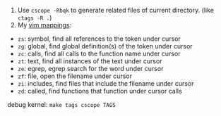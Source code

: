 1. Use `cscope -Rbqk` to generate related files of current directory. (like `ctags -R .`)
2. My [vim mappings](http://cscope.sourceforge.net/cscope_maps.vim): 
  * `zs`: symbol, find all references to the token under cursor
  * `zg`: global, find global definition(s) of the token under cursor
  * `zc`: calls,  find all calls to the function name under cursor
  * `zt`: text,   find all instances of the text under cursor
  * `ze`: egrep,  egrep search for the word under cursor
  * `zf`: file,   open the filename under cursor
  * `zi`: includes, find files that include the filename under cursor
  * `zd`: called, find functions that function under cursor calls


debug kernel: `make tags cscope TAGS`
